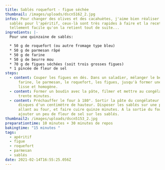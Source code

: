 ```yaml
---
title: Sablés roquefort - figue séchée
thumbnail: /images/uploads/dscn5162_2.jpg
infos: Pour changer des olives et des cacahuètes, j'aime bien réaliser des
  sablés pour l'apéritif, ceux-là sont très rapides à faire et la recette est
  tellement facile qu'on la retient tout de suite...
ingredients: |-
  Pour une quinzaine de sablés:

  * 50 g de roquefort (ou autre fromage type bleu)
  * 50 g de parmesan râpé
  * 50 g de farine
  * 50 g de beurre mou
  * 70 g de figues séchées (soit trois grosses figues)
  * 1 pincée de fleur de sel
steps:
  - content: Couper les figues en dés. Dans un saladier, mélanger le beurre, la
      farine, le parmesan, le roquefort, les figues, jusqu'à former une pâte
      lisse et homogène.
  - content: Former un boudin avec la pâte, filmer et mettre au congélateur au moins
      trente minutes.
  - content: Préchauffer le four à 180°. Sortir la pâte du congélateur et couper des
      disques d'un centimètre de hauteur. Disposer les sablés sur une plaque
      allant au four, et faire cuire quinze minutes. A la sortie du four,
      ajouter un peu de fleur de sel sur les sablés.
thumbnail2: /images/uploads/dscn5153_2.jpg
preparationtime: 10 minutes + 30 minutes de repos
bakingtime: "15 minutes "
tags:
  - apéritif
  - figue
  - roquefort
  - parmesan
  - sablés
date: 2021-02-14T16:55:25.056Z
---
```

